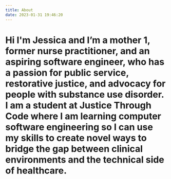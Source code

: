 ```yaml
---
title: About
date: 2023-01-31 19:46:20
---
```

# Hi I'm Jessica and I’m a mother 1, former nurse practitioner, and an aspiring software engineer, who has a passion for public service, restorative justice, and advocacy for people with substance use disorder. I am a student at Justice Through Code where I am learning computer software engineering so I can use my skills to create novel ways to bridge the gap between clinical environments and the technical side of healthcare.
